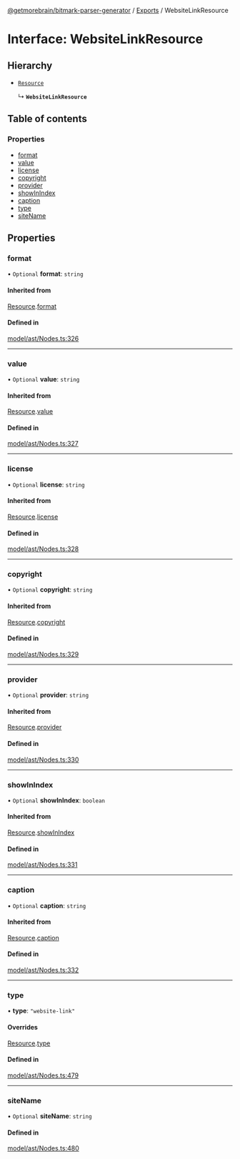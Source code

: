[@getmorebrain/bitmark-parser-generator](../API.md) / [Exports](../modules.md) / WebsiteLinkResource

# Interface: WebsiteLinkResource

## Hierarchy

- [`Resource`](Resource.md)

  ↳ **`WebsiteLinkResource`**

## Table of contents

### Properties

- [format](WebsiteLinkResource.md#format)
- [value](WebsiteLinkResource.md#value)
- [license](WebsiteLinkResource.md#license)
- [copyright](WebsiteLinkResource.md#copyright)
- [provider](WebsiteLinkResource.md#provider)
- [showInIndex](WebsiteLinkResource.md#showInIndex)
- [caption](WebsiteLinkResource.md#caption)
- [type](WebsiteLinkResource.md#type)
- [siteName](WebsiteLinkResource.md#siteName)

## Properties

### format

• `Optional` **format**: `string`

#### Inherited from

[Resource](Resource.md).[format](Resource.md#format)

#### Defined in

[model/ast/Nodes.ts:326](https://github.com/getMoreBrain/bitmark-parser-generator/blob/9ddf9e2/src/model/ast/Nodes.ts#L326)

___

### value

• `Optional` **value**: `string`

#### Inherited from

[Resource](Resource.md).[value](Resource.md#value)

#### Defined in

[model/ast/Nodes.ts:327](https://github.com/getMoreBrain/bitmark-parser-generator/blob/9ddf9e2/src/model/ast/Nodes.ts#L327)

___

### license

• `Optional` **license**: `string`

#### Inherited from

[Resource](Resource.md).[license](Resource.md#license)

#### Defined in

[model/ast/Nodes.ts:328](https://github.com/getMoreBrain/bitmark-parser-generator/blob/9ddf9e2/src/model/ast/Nodes.ts#L328)

___

### copyright

• `Optional` **copyright**: `string`

#### Inherited from

[Resource](Resource.md).[copyright](Resource.md#copyright)

#### Defined in

[model/ast/Nodes.ts:329](https://github.com/getMoreBrain/bitmark-parser-generator/blob/9ddf9e2/src/model/ast/Nodes.ts#L329)

___

### provider

• `Optional` **provider**: `string`

#### Inherited from

[Resource](Resource.md).[provider](Resource.md#provider)

#### Defined in

[model/ast/Nodes.ts:330](https://github.com/getMoreBrain/bitmark-parser-generator/blob/9ddf9e2/src/model/ast/Nodes.ts#L330)

___

### showInIndex

• `Optional` **showInIndex**: `boolean`

#### Inherited from

[Resource](Resource.md).[showInIndex](Resource.md#showInIndex)

#### Defined in

[model/ast/Nodes.ts:331](https://github.com/getMoreBrain/bitmark-parser-generator/blob/9ddf9e2/src/model/ast/Nodes.ts#L331)

___

### caption

• `Optional` **caption**: `string`

#### Inherited from

[Resource](Resource.md).[caption](Resource.md#caption)

#### Defined in

[model/ast/Nodes.ts:332](https://github.com/getMoreBrain/bitmark-parser-generator/blob/9ddf9e2/src/model/ast/Nodes.ts#L332)

___

### type

• **type**: ``"website-link"``

#### Overrides

[Resource](Resource.md).[type](Resource.md#type)

#### Defined in

[model/ast/Nodes.ts:479](https://github.com/getMoreBrain/bitmark-parser-generator/blob/9ddf9e2/src/model/ast/Nodes.ts#L479)

___

### siteName

• `Optional` **siteName**: `string`

#### Defined in

[model/ast/Nodes.ts:480](https://github.com/getMoreBrain/bitmark-parser-generator/blob/9ddf9e2/src/model/ast/Nodes.ts#L480)
